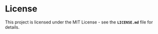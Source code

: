 # License

This project is licensed under the MIT License - see the **`LICENSE.md`** file for details.
